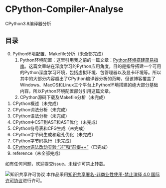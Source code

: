 # CPython-Compiler-Analyse

CPython3.8编译器分析

## 目录

0. Python环境配置、Makefile分析（未全部完成）
   1. Python环境配置：这里引用我之前的一篇文章：[Python环境搭建简易指南](https://github.com/rm-rf-me/Python-Setup-tutorial/blob/master/Python%E7%8E%AF%E5%A2%83%E6%90%AD%E5%BB%BA%E7%AE%80%E6%98%93%E6%8C%87%E5%8D%97.pdf)。这篇文章站在深度学习的Python应用角度，目的是指导搭建一个可用的Python深度学习环境，包括虚拟环境、包管理器以及显卡环境等。所以其中的大部分内容超出了CPython编译器分析的范畴，但该博客覆盖了Windows、MacOS和Linux三个平台上Python环境搭建的绝大部分基础内容，所以Python环境配置部分引用这篇文章。
   2. CPython源码下载及Makefile分析（未完成）
1. CPython概述（未完成）
2. CPython词法分析（未完成）
3. CPython语法分析（未完成）
4. CPython中CST到AST和AST优化（未完成）
5. CPython符号表和CFG生成（未完成）
6. CPython字节码生成和窥孔优化（未完成）
7. CPython字节码执行（未完成）
8. [CPython语法改动实验:“非”和“前缀++”](https://github.com/rm-rf-me/CPython-Compiler-Analyse/blob/main/%E5%85%AB%E3%80%81CPython%E8%AF%AD%E6%B3%95%E6%94%B9%E5%8A%A8%E5%AE%9E%E9%AA%8C%E5%A2%9E%E5%8A%A0%E2%80%9C%E9%9D%9E%E2%80%9D%E4%B8%8E%E2%80%9C%E5%89%8D%E7%BC%80%E8%87%AA%E5%A2%9E%E2%80%9D.pdf)（已完成）
9.  reference（未全部完成）



如有任何问题，欢迎提交issue。未经许可禁止转载。


<img alt="知识共享许可协议" style="border-width:0" src="https://i.creativecommons.org/l/by-nc-nd/4.0/88x31.png" />
本作品采用<a rel="license" href="http://creativecommons.org/licenses/by-nc-nd/4.0/">知识共享署名-非商业性使用-禁止演绎 4.0 国际许可协议</a>进行许可。

